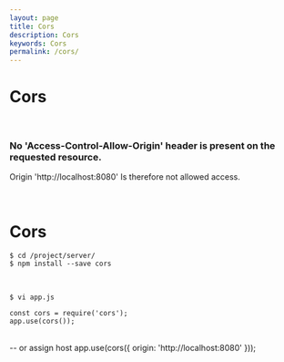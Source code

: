 ```yaml
---
layout: page
title: Cors
description: Cors
keywords: Cors
permalink: /cors/
---
```


# Cors

<br/>

### No 'Access-Control-Allow-Origin' header is present on the requested resource.

Origin 'http://localhost:8080' Is therefore not allowed access.

<br/>

# Cors

    $ cd /project/server/
    $ npm install --save cors

<br/>

    $ vi app.js

    const cors = require('cors');
    app.use(cors());

<br/>
    -- or assign host
    app.use(cors({ origin: 'http://localhost:8080' }));
